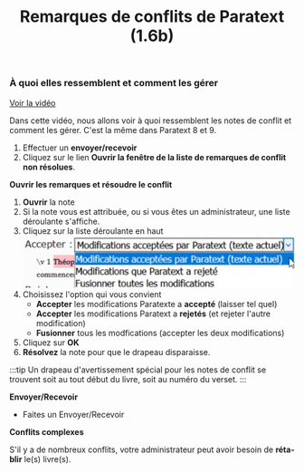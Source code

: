 ﻿---
lang: fr
title: Remarques de conflits de Paratext (1.6b)
---
### À quoi elles ressemblent et comment les gérer
[Voir la vidéo](https://vimeo.com/465445125)

Dans cette vidéo, nous allons voir à quoi ressemblent les notes de conflit et comment les gérer. C'est la même dans Paratext 8 et 9.

1. Effectuer un **envoyer/recevoir**
1. Cliquez sur le lien **Ouvrir la fenêtre de la liste de remarques de conflit non résolues**.

**Ouvrir les remarques et résoudre le conflit**

1. **Ouvrir** la note
1. Si la note vous est attribuée, ou si vous êtes un administrateur, une liste déroulante s'affiche.
1. Cliquez sur la liste déroulante en haut
    ![](../../media/accept-conflict-notes.fr.png)
1. Choisissez l'option qui vous convient
     - **Accepter** les modifications Paratexte a **accepté** (laisser tel quel)
     - **Accepter** les modifications Paratext a **rejetés** (et rejeter l'autre modification)
     - **Fusionner** tous les modfications (accepter les deux modifications)
1. Cliquez sur **OK**
1. **Résolvez** la note pour que le drapeau disparaisse.

:::tip
Un drapeau d'avertissement spécial pour les notes de conflit se trouvent soit au tout début du livre, soit au numéro du verset.
:::

**Envoyer/Recevoir**

- Faites un Envoyer/Recevoir

**Conflits complexes**

S'il y a de nombreux conflits, votre administrateur peut avoir besoin de **rétablir** le(s) livre(s).
